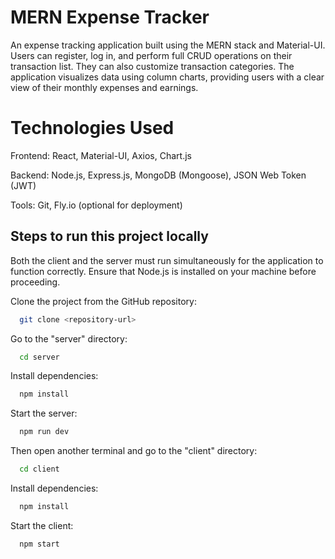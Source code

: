 # MERN Expense Tracker

An expense tracking application built using the MERN stack and Material-UI. Users can register, log in, and perform full CRUD operations on their transaction list. They can also customize transaction categories. The application visualizes data using column charts, providing users with a clear view of their monthly expenses and earnings.


# Technologies Used

Frontend: React, Material-UI, Axios, Chart.js

Backend: Node.js, Express.js, MongoDB (Mongoose), JSON Web Token (JWT)

Tools: Git, Fly.io (optional for deployment)


## Steps to run this project locally

Both the client and the server must run simultaneously for the application to function correctly. Ensure that Node.js is installed on your machine before proceeding.

Clone the project from the GitHub repository:

```bash
  git clone <repository-url>
```

Go to the "server" directory:

```bash
  cd server
```

Install dependencies:

```bash
  npm install
```

Start the server:

```bash
  npm run dev
```
Then open another terminal and go to the "client" directory:

```bash
  cd client
```

Install dependencies:

```bash
  npm install
```

Start the client:

```bash
  npm start
```

